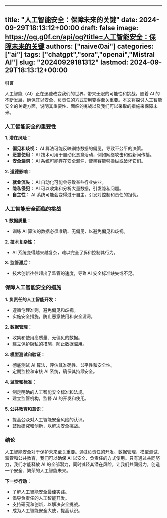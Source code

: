 
---
title: "人工智能安全：保障未来的关键"
date: 2024-09-29T18:13:12+00:00
draft: false
image: https://og.g0f.cn/api/og?title=人工智能安全：保障未来的关键
authors: ["naiveのai"]
categories: ["ai"]
tags: ["chatgpt","sora","openai","Mistral AI"]
slug: "20240929181312"
lastmod: 2024-09-29T18:13:12+00:00
---
**引言**

人工智能（AI）正在迅速改变我们的世界，带来无限的可能性和挑战。随着 AI 的不断发展，确保其以安全、负责任的方式使用变得至关重要。本文将探讨人工智能安全的关键方面，说明其重要性、面临的挑战以及我们可以采取的措施来保障未来。

### 人工智能安全的重要性

**1. 潜在风险：**
* **偏见和歧视：** AI 算法可能反映训练数据的偏见，导致不公平的决策。
* **恶意使用：** AI 技术可用于自动化恶意活动，例如网络攻击和假新闻传播。
* **安全漏洞：** AI 系统可能存在安全漏洞，使黑客能够操纵或破坏它们。

**2. 道德影响：**
* **就业流失：** AI 自动化可能会导致某些行业失业。
* **隐私侵犯：** AI 可以收集和分析大量数据，引发隐私问题。
* **自主性：** AI 系统可能会变得过于自主，引发对控制和责任的担忧。

### 人工智能安全面临的挑战

**1. 数据质量：**
* 训练 AI 算法的数据必须准确、无偏见，以避免偏见和歧视。

**2. 技术复杂性：**
* AI 系统变得越来越复杂，难以完全了解和控制其行为。

**3. 监管滞后：**
* 技术创新往往超出了监管的速度，导致 AI 安全标准缺失或不足。

### 保障人工智能安全的措施

**1. 负责任的人工智能开发：**

* 遵循伦理准则，避免偏见和歧视。
* 实施安全措施，防止恶意使用和安全漏洞。

**2. 数据管理：**

* 收集和使用高质量、无偏见的数据。
* 建立保护隐私的措施，防止数据滥用。

**3. 模型测试和验证：**

* 彻底测试 AI 算法，评估其准确性、公平性和安全性。
* 定期监控和审核 AI 系统，确保其持续安全。

**4. 监管和标准：**

* 制定明确的人工智能安全标准和法规。
* 建立监管机构，监督 AI 的开发和使用。

**5. 公共教育和意识：**

* 提高公众对人工智能安全风险的认识。
* 鼓励研究和创新，以解决安全挑战。

### 结论

人工智能安全对于保护未来至关重要。通过负责任的开发、数据管理、模型测试、监管和公共教育，我们可以确保 AI 以安全、负责任的方式使用。只有通过共同努力，我们才能释放 AI 的全部潜力，同时减轻其潜在风险。让我们共同努力，创造一个安全、繁荣的人工智能未来。

**下一步行动：**

* 了解人工智能安全最佳实践。
* 倡导负责任的人工智能开发。
* 支持研究和创新，以解决安全挑战。
* 成为人工智能安全大使，提高认识。